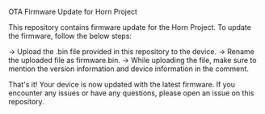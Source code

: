 OTA Firmware Update for Horn Project

This repository contains firmware update for the Horn Project. To update the firmware, follow the below steps:

-> Upload the .bin file provided in this repository to the device.
-> Rename the uploaded file as firmware.bin.
-> While uploading the file, make sure to mention the version information and device information in the comment.

That's it! Your device is now updated with the latest firmware. If you encounter any issues or have any questions, please open an issue on this repository.
